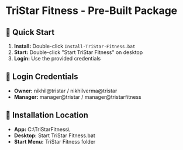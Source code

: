 # TriStar Fitness - Pre-Built Package 
 
## 🚀 Quick Start 
 
1. **Install:** Double-click `Install-TriStar-Fitness.bat` 
2. **Start:** Double-click "Start TriStar Fitness" on desktop 
3. **Login:** Use the provided credentials 
 
## 🔑 Login Credentials 
 
- **Owner:** nikhil@tristar / nikhilverma@tristar 
- **Manager:** manager@tristar / manager@tristarfitness 
 
## 📍 Installation Location 
 
- **App:** C:\TriStarFitness\ 
- **Desktop:** Start TriStar Fitness.bat 
- **Start Menu:** TriStar Fitness folder 
